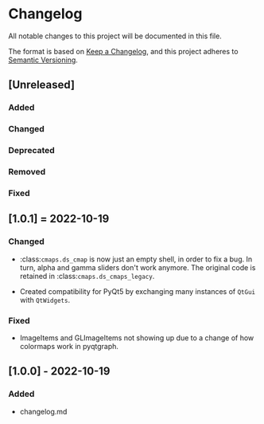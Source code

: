 # Changelog
All notable changes to this project will be documented in this file.

The format is based on [Keep a Changelog](https://keepachangelog.com/en/1.0.0/),
and this project adheres to [Semantic 
Versioning](https://semver.org/spec/v2.0.0.html).

## [Unreleased]

### Added

### Changed

### Deprecated

### Removed

### Fixed

## [1.0.1] = 2022-10-19

### Changed

- :class:`cmaps.ds_cmap` is now just an empty shell, in order to fix a bug. 
  In turn, alpha and gamma sliders don't work anymore. The original code is 
  retained in :class:`cmaps.ds_cmaps_legacy`.

- Created compatibility for PyQt5 by exchanging many instances of `QtGui` 
  with `QtWidgets`.

### Fixed

- ImageItems and GLImageItems not showing up due to a change of how colormaps 
  work in pyqtgraph.

## [1.0.0] - 2022-10-19

### Added

- changelog.md
